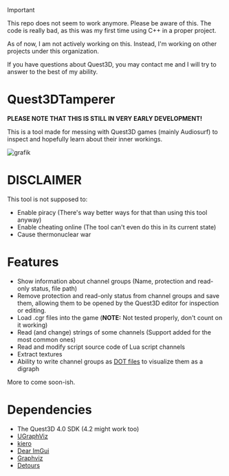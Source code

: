 >[!IMPORTANT]
> This repo does not seem to work anymore. Please be aware of this. The code is really bad, as this was my first time using C++ in a proper project.
>
> As of now, I am not actively working on this. Instead, I'm working on other projects under this organization.
>
> If you have questions about Quest3D, you may contact me and I will try to answer to the best of my ability.

# Quest3DTamperer
**PLEASE NOTE THAT THIS IS STILL IN VERY EARLY DEVELOPMENT!**

This is a tool made for messing with Quest3D games (mainly Audiosurf) to inspect and hopefully learn about their inner workings.

![grafik](https://user-images.githubusercontent.com/42943070/121410792-40245400-c963-11eb-8816-40b3f8dfd06c.png)

# DISCLAIMER
This tool is not supposed to:
- Enable piracy (There's way better ways for that than using this tool anyway)
- Enable cheating online (The tool can't even do this in its current state)
- Cause thermonuclear war

# Features
- Show information about channel groups (Name, protection and read-only status, file path)
- Remove protection and read-only status from channel groups and save them, allowing them to be opened by the Quest3D editor for inspection or editing.
- Load .cgr files into the game (**NOTE:** Not tested properly, don't count on it working)
- Read (and change) strings of some channels (Support added for the most common ones)
- Read and modify script source code of Lua script channels
- Extract textures
- Ability to write channel groups as [DOT files](https://en.wikipedia.org/wiki/DOT_(graph_description_language)) to visualize them as a digraph

More to come soon-ish.

# Dependencies
- The Quest3D 4.0 SDK (4.2 might work too)
- [UGraphViz](https://github.com/Ubpa/UGraphviz)
- [kiero](https://github.com/Rebzzel/kiero)
- [Dear ImGui](https://github.com/ocornut/imgui)
- [Graphviz](https://gitlab.com/graphviz/graphviz/)
- [Detours](https://github.com/microsoft/Detours)
